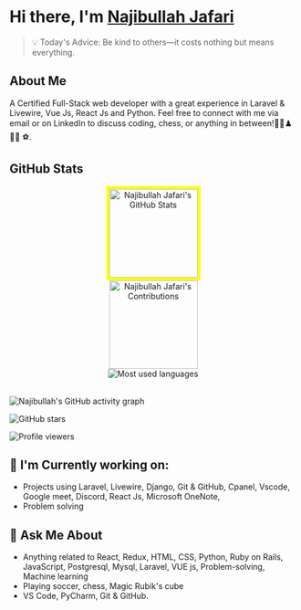 # Hi there, I'm [Najibullah Jafari]()
> 💡 Today's Advice: Be kind to others—it costs nothing but means everything.

## About Me
A Certified Full-Stack web developer with a great experience in Laravel & Livewire, Vue Js, React Js and Python. Feel free to connect with me via email or on LinkedIn to discuss coding, chess, or anything in between!🚴‍♂️♟️👨‍💻 ⚽.

## GitHub Stats

<div align="center">
  <div style="display: flex; flex-direction: column; align-items: center;">
 <img src="https://github-readme-stats.vercel.app/api?username=najibullahjafari&show_icons=true&hide_border=true&title_color=f65ee0&icon_color=1495ff&text_color=0CFFD2&bg_color=0c002e" alt="Najibullah Jafari's GitHub Stats" height="155" style="border: 5px solid yellow;"/>
    <img src="https://github-readme-streak-stats.herokuapp.com?user=najibullahjafari&hide_border=true&ring=f65ee0&sideNums=f65ee0&stroke=1495ff&background=0c002e&sideLabels=0cffd2&dates=1495ff&fire=1495ff&currStreakLabel=0cffd2&currStreakNum=0cffd2&date_format=M%20j%5B%2C%20Y%5D" alt="Najibullah Jafari's Contributions" height="155"/>
    <img src="https://github-readme-stats.vercel.app/api/top-langs/?username=najibullahjafari&bg_color=0c002e&title_color=f65ee0&text_color=0CFFD2&icon_color=1495ff&langs_count=10&layout=compact" alt="Most used languages" style="border: none;">
  </div>
</div>


<br>
 
![Najibullah's GitHub activity graph](https://github-readme-activity-graph.vercel.app/graph?username=najibullahjafari&bg_color=0c002e&color=0CFFD2&line=f65ee0&point=1495ff&area=true&hide_border=true)
<br>


<div align="center">
  
</div>

![GitHub stars](https://img.shields.io/github/stars/najibullahjafari?style=social)

![Profile viewers](https://komarev.com/ghpvc/?username=najibullahjafari&color=green)
<br>
## 🌱 I'm Currently working on:
- Projects using Laravel, Livewire, Django, Git & GitHub, Cpanel, Vscode, Google meet, Discord, React Js, Microsoft OneNote, 
- Problem solving

## 💬 Ask Me About

- Anything related to React, Redux, HTML, CSS, Python, Ruby on Rails, JavaScript, Postgresql, Mysql, Laravel, VUE js, Problem-solving, Machine learning
- Playing soccer, chess, Magic Rubik's cube
- VS Code, PyCharm, Git & GitHub.


